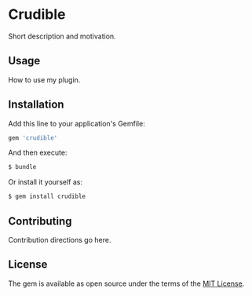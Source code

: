 # Crudible
Short description and motivation.

## Usage
How to use my plugin.

## Installation
Add this line to your application's Gemfile:

```ruby
gem 'crudible'
```

And then execute:
```bash
$ bundle
```

Or install it yourself as:
```bash
$ gem install crudible
```

## Contributing
Contribution directions go here.

## License
The gem is available as open source under the terms of the [MIT License](https://opensource.org/licenses/MIT).
